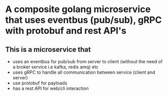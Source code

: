 # A composite golang microservice that uses eventbus (pub/sub), gRPC with protobuf and rest API's

## This is a microservice that 
- uses an eventbus for pub/sub from server to client (without the need of a broker service i.e kafka, redis amq) etc
- uses gRPC to handle all communication between service (client and server)
- use protobuf for payloads
- has a rest API for web/cli interaction
